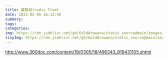 ```yaml
---
title: 基数树(radix Tree)
date: 2022-02-05 16:12:56
summary:
tags:
categories:
img: https://cdn.jsdelivr.net/gh/GoldArowana/static_source@main/images/cover/co151-m.jpg
tinyImg: https://cdn.jsdelivr.net/gh/GoldArowana/static_source@main/images/tiny/cover/co151.jpg
---
```


http://www.360doc.com/content/19/0305/18/496343_819431105.shtml